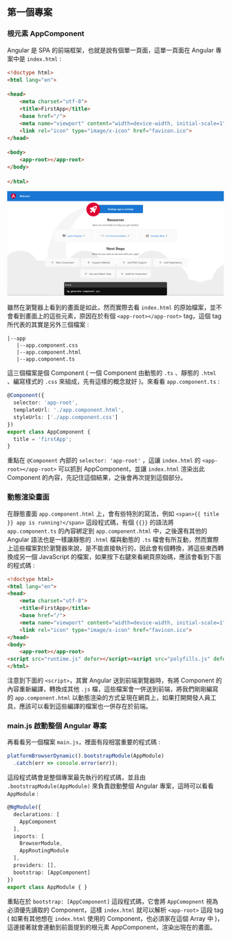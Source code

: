 ## 第一個專案

### 根元素 AppComponent

Angular 是 SPA 的前端框架，也就是說有個單一頁面，這單一頁面在 Angular 專案中是 `index.html` :

``` html
<!doctype html>
<html lang="en">

<head>
    <meta charset="utf-8">
    <title>FirstApp</title>
    <base href="/">
    <meta name="viewport" content="width=device-width, initial-scale=1">
    <link rel="icon" type="image/x-icon" href="favicon.ico">
</head>

<body>
    <app-root></app-root>
</body>

</html>
```

![  ](images/3-1.png)

雖然在瀏覽器上看到的畫面是如此，然而實際去看 `index.html` 的原始檔案，並不會看到畫面上的這些元素，原因在於有個 `<app-root></app-root>` tag，這個 tag 所代表的其實是另外三個檔案 :

``` 
|--app
   |--app.component.css
   |--app.component.html
   |--app.component.ts
```

這三個檔案是個 Component ( 一個 Component 由動態的 `.ts` 、靜態的 `.html` 、編寫樣式的 `.css` 來組成，先有這樣的概念就好 )。來看看 `app.component.ts` :

``` TypeScript
@Component({
  selector: 'app-root',
  templateUrl: './app.component.html',
  styleUrls: ['./app.component.css']
})
export class AppComponent {
  title = 'firstApp';
}
```

重點在 `@Component` 內部的 `selector: 'app-root'` ，這讓 `index.html` 的 `<app-root></app-root>` 可以抓到 AppComponent，並讓 `index.html` 渲染出此 Component 的內容，先記住這個結果，之後會再次提到這個部分。

### 動態渲染畫面

在靜態畫面 `app.component.html` 上，會有些特別的寫法，例如 `<span>{{ title }} app is running!</span>` 這段程式碼，有個 `{{}}` 的語法將 `app.component.ts` 的內容綁定到 `app.component.html` 中，之後還有其他的 Angular 語法也是一樣讓靜態的 `.html` 檔與動態的 `.ts` 檔會有所互動，然而實際上這些檔案對於瀏覽器來說，是不能直接執行的，因此會有個轉換，將這些東西轉換成另一個 JavaScript 的檔案，如果按下右鍵來看網頁原始碼，應該會看到下面的程式碼 :

``` html
<!doctype html>
<html lang="en">
<head>
    <meta charset="utf-8">
    <title>FirstApp</title>
    <base href="/">
    <meta name="viewport" content="width=device-width, initial-scale=1">
    <link rel="icon" type="image/x-icon" href="favicon.ico">
</head>
<body>
    <app-root></app-root>
<script src="runtime.js" defer></script><script src="polyfills.js" defer></script><script src="styles.js" defer></script><script src="vendor.js" defer></script><script src="main.js" defer></script></body>
</html>
```

注意到下面的 `<script>`，其實 Angular 送到前端瀏覽器時，有將 Component 的內容重新編譯，轉換成其他 `.js` 檔，這些檔案會一併送到前端，將我們剛剛編寫的 `app.component.html` 以動態渲染的方式呈現在網頁上，如果打開開發人員工具，應該可以看到這些編譯的檔案也一併存在於前端。

### main.js 啟動整個 Angular 專案

再看看另一個檔案 `main.js`，裡面有段相當重要的程式碼 :

``` JavaScript
platformBrowserDynamic().bootstrapModule(AppModule)
  .catch(err => console.error(err));
```

這段程式碼會是整個專案最先執行的程式碼，並且由 `.bootstrapModule(AppModule)` 來負責啟動整個 Angular 專案，這時可以看看 `AppModule` :

``` TypeScript
@NgModule({
  declarations: [
    AppComponent
  ],
  imports: [
    BrowserModule,
    AppRoutingModule
  ],
  providers: [],
  bootstrap: [AppComponent]
})
export class AppModule { }
```

重點在於 `bootstrap: [AppComponent]` 這段程式碼，它會將 `AppComopnent` 視為必須優先讀取的 Component，這樣 `index.html` 就可以解析 `<app-root>` 這段 tag ( 如果有其他想在 `index.html` 使用的 Component，也必須家在這個 Array 中 )，這邊接著就會連動到前面提到的根元素 AppComponent，渲染出現在的畫面。